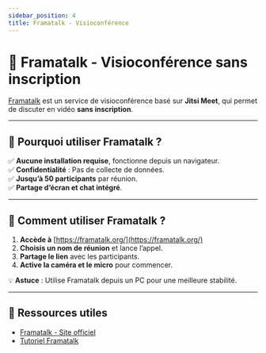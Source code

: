 ```yaml
---
sidebar_position: 4
title: Framatalk - Visioconférence
---
```


# 🎥 Framatalk - Visioconférence sans inscription

[Framatalk](https://framatalk.org/) est un service de visioconférence basé sur **Jitsi Meet**, qui permet de discuter en vidéo **sans inscription**.

---

## 🎯 Pourquoi utiliser Framatalk ?
✅ **Aucune installation requise**, fonctionne depuis un navigateur.  
✅ **Confidentialité** : Pas de collecte de données.  
✅ **Jusqu’à 50 participants** par réunion.  
✅ **Partage d’écran et chat intégré**.  

---

## 📌 Comment utiliser Framatalk ?
1. **Accède à** [https://framatalk.org/](https://framatalk.org/)
2. **Choisis un nom de réunion** et lance l’appel.
3. **Partage le lien** avec les participants.
4. **Active la caméra et le micro** pour commencer.

💡 **Astuce** : Utilise Framatalk depuis un PC pour une meilleure stabilité.

---

## 🔗 Ressources utiles
- [Framatalk - Site officiel](https://framatalk.org/)
- [Tutoriel Framatalk](https://docs.framasoft.org/fr/framatalk/)
